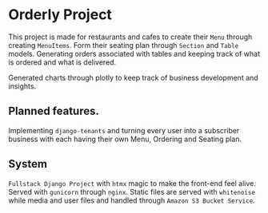# Orderly Project

This project is made for restaurants and cafes to create their `Menu` through creating `MenuItems`. Form their seating plan through `Section` and `Table` models.
Generating orders associated with tables and keeping track of what is ordered and what is delivered.

Generated charts through plotly to keep track of business development and insights.

## Planned features.

Implementing `django-tenants` and turning every user into a subscriber business with each having their own Menu, Ordering and Seating plan.

## System

`Fullstack Django Project` with `htmx` magic to make the front-end feel alive. Served with `gunicorn` through `nginx`. Static files are served with `whitenoise` while media and user files and handled through `Amazon S3 Bucket Service`.
